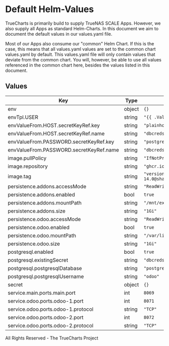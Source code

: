 # Default Helm-Values

TrueCharts is primarily build to supply TrueNAS SCALE Apps.
However, we also supply all Apps as standard Helm-Charts. In this document we aim to document the default values in our values.yaml file.

Most of our Apps also consume our "common" Helm Chart.
If this is the case, this means that all values.yaml values are set to the common chart values.yaml by default. This values.yaml file will only contain values that deviate from the common chart.
You will, however, be able to use all values referenced in the common chart here, besides the values listed in this document.

## Values

| Key | Type | Default | Description |
|-----|------|---------|-------------|
| env | object | `{}` |  |
| envTpl.USER | string | `"{{ .Values.postgresql.postgresqlUsername }}"` |  |
| envValueFrom.HOST.secretKeyRef.key | string | `"plainhost"` |  |
| envValueFrom.HOST.secretKeyRef.name | string | `"dbcreds"` |  |
| envValueFrom.PASSWORD.secretKeyRef.key | string | `"postgresql-password"` |  |
| envValueFrom.PASSWORD.secretKeyRef.name | string | `"dbcreds"` |  |
| image.pullPolicy | string | `"IfNotPresent"` |  |
| image.repository | string | `"ghcr.io/nicholaswilde/odoo"` |  |
| image.tag | string | `"version-14.0@sha256:7cff9672ce078f7e2cf132625f0bc0fa68e932955d23e2e8c2ce7c235d5c5f8d"` |  |
| persistence.addons.accessMode | string | `"ReadWriteOnce"` |  |
| persistence.addons.enabled | bool | `true` |  |
| persistence.addons.mountPath | string | `"/mnt/extra-addons"` |  |
| persistence.addons.size | string | `"1Gi"` |  |
| persistence.odoo.accessMode | string | `"ReadWriteOnce"` |  |
| persistence.odoo.enabled | bool | `true` |  |
| persistence.odoo.mountPath | string | `"/var/lib/odoo"` |  |
| persistence.odoo.size | string | `"1Gi"` |  |
| postgresql.enabled | bool | `true` |  |
| postgresql.existingSecret | string | `"dbcreds"` |  |
| postgresql.postgresqlDatabase | string | `"postgres"` |  |
| postgresql.postgresqlUsername | string | `"odoo"` |  |
| secret | object | `{}` |  |
| service.main.ports.main.port | int | `8069` |  |
| service.odoo.ports.odoo-1.port | int | `8071` |  |
| service.odoo.ports.odoo-1.protocol | string | `"TCP"` |  |
| service.odoo.ports.odoo-2.port | int | `8072` |  |
| service.odoo.ports.odoo-2.protocol | string | `"TCP"` |  |

All Rights Reserved - The TrueCharts Project
